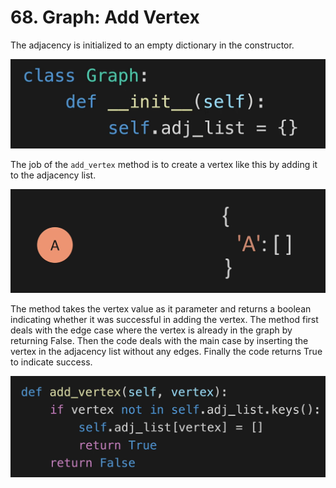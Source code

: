 # 68. Graph: Add Vertex

The adjacency is initialized to an empty dictionary in the constructor.

![Graph Constructor](./images/graph-constructor.jpg?raw=true "Graph Constructor")

The job of the `add_vertex` method is to create a vertex like this by adding it to the adjacency list.

![Graph Vertex](./images/graph-vertex.jpg?raw=true "Graph Vertex")

The method takes the vertex value as it parameter and returns a boolean indicating whether it was successful in adding the vertex. The method first deals with the edge case where the vertex is already in the graph by returning False. Then the code deals with the main case by inserting the vertex in the adjacency list without any edges. Finally the code returns True to indicate success.

![Graph Add Vertex](./images/graph-add-vertex.jpg?raw=true "Graph Add Vertex")
